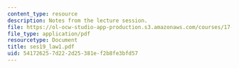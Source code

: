 ```yaml
---
content_type: resource
description: Notes from the lecture session.
file: https://ol-ocw-studio-app-production.s3.amazonaws.com/courses/17-55j-introduction-to-latin-american-studies-fall-2006/541726257d222d25381ef2b8fe3bfd57_ses19_law1.pdf
file_type: application/pdf
resourcetype: Document
title: ses19_law1.pdf
uid: 54172625-7d22-2d25-381e-f2b8fe3bfd57
---
```

